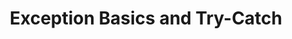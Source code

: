 ---
id: exception-basics-and-try-catch
title: Exception Basics and Try-Catch
sidebar_label: Exception Basics and Try-Catch
sidebar_position: 1
tags: [java, exceptions, programming, exception-handling, java exceptions]
description: In this tutorial, we will learn about exceptions in Java. We will learn about what exceptions are, why they are important, and how to handle exceptions using try-catch blocks in Java programs.
---